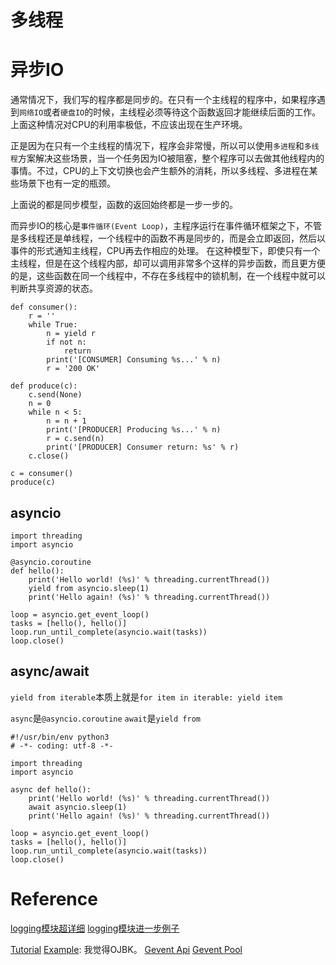 # 多线程


# 异步IO
通常情况下，我们写的程序都是同步的。在只有一个主线程的程序中，如果程序遇到`网络IO`或者`硬盘IO`的时候，主线程必须等待这个函数返回才能继续后面的工作。
上面这种情况对CPU的利用率极低，不应该出现在生产环境。

正是因为在只有一个主线程的情况下，程序会非常慢，所以可以使用`多进程`和`多线程`方案解决这些场景，当一个任务因为IO被阻塞，整个程序可以去做其他线程内的事情。不过，CPU的上下文切换也会产生额外的消耗，所以多线程、多进程在某些场景下也有一定的瓶颈。

上面说的都是同步模型，函数的返回始终都是一步一步的。

而异步IO的核心是`事件循环(Event Loop)`，主程序运行在事件循环框架之下，不管是多线程还是单线程，一个线程中的函数不再是同步的，而是会立即返回，然后以事件的形式通知主线程，CPU再去作相应的处理。
在这种模型下，即使只有一个主线程，但是在这个线程内部，却可以调用非常多个这样的异步函数，而且更方便的是，这些函数在同一个线程中，不存在多线程中的锁机制，在一个线程中就可以判断共享资源的状态。

```
def consumer():
    r = ''
    while True:
        n = yield r
        if not n:
            return
        print('[CONSUMER] Consuming %s...' % n)
        r = '200 OK'

def produce(c):
    c.send(None)
    n = 0
    while n < 5:
        n = n + 1
        print('[PRODUCER] Producing %s...' % n)
        r = c.send(n)
        print('[PRODUCER] Consumer return: %s' % r)
    c.close()

c = consumer()
produce(c)
```

## asyncio

```
import threading
import asyncio

@asyncio.coroutine
def hello():
    print('Hello world! (%s)' % threading.currentThread())
    yield from asyncio.sleep(1)
    print('Hello again! (%s)' % threading.currentThread())

loop = asyncio.get_event_loop()
tasks = [hello(), hello()]
loop.run_until_complete(asyncio.wait(tasks))
loop.close()

```

## async/await

`yield from iterable`本质上就是`for item in iterable: yield item`

`async`是`@asyncio.coroutine`
`await`是`yield from`


```
#!/usr/bin/env python3
# -*- coding: utf-8 -*-

import threading
import asyncio

async def hello():
    print('Hello world! (%s)' % threading.currentThread())
    await asyncio.sleep(1)
    print('Hello again! (%s)' % threading.currentThread())

loop = asyncio.get_event_loop()
tasks = [hello(), hello()]
loop.run_until_complete(asyncio.wait(tasks))
loop.close()
```


# Reference

[logging模块超详细](https://www.cnblogs.com/yyds/p/6901864.html)
[logging模块进一步例子](https://www.cnblogs.com/i-honey/p/8052579.html)

[Tutorial](http://sdiehl.github.io/gevent-tutorial/)
[Example](http://www.bjhee.com/gevent.html): 我觉得OJBK。
[Gevent Api](http://www.gevent.org/api/)
[Gevent Pool](http://www.gevent.org/api/gevent.pool.html)

